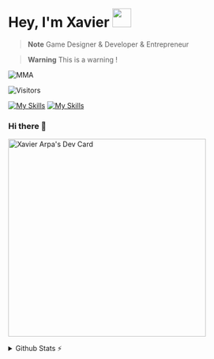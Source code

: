 # Hey, I'm Xavier <img style="width: 38px" src="https://media.giphy.com/media/hvRJCLFzcasrR4ia7z/giphy.gif">

> **Note**
> Game Designer & Developer & Entrepreneur

> **Warning**
> This is a warning !

![MMA](https://github.com/stars/kingdox/lists/mma-middleware-module-app)

<img alt="Visitors" src="https://komarev.com/ghpvc/?username=kingdox&style=flat&labelColor=black&logo=github&label=PROFILE+VIEWS&color=29bf12"/>

[![My Skills](https://skillicons.dev/icons?i=js,ts,angular,androidstudio,html,css,sass,vscode)](https://skillicons.dev)
[![My Skills](https://skillicons.dev/icons?i=unity,cs,discord,firebase,gcp,github,gitlab,visualstudio)](https://skillicons.dev)
<!--[![Review](https://skillicons.dev/icons?i=github)](https://kingdox.wrapped.run/)-->



### Hi there 👋



<a href="https://app.daily.dev/Kingdox"><img src="https://api.daily.dev/devcards/a18a4d732c2740c3b3043824189b5ad0.png?r=us0" width="400" alt="Xavier Arpa's Dev Card"/></a>


<!--
**kingdox/kingdox** is a ✨ _special_ ✨ repository because its `README.md` (this file) appears on your GitHub profile.

Here are some ideas to get you started:

- 🔭 I’m currently working on ...
- 🌱 I’m currently learning ...
- 👯 I’m looking to collaborate on ...
- 🤔 I’m looking for help with ...
- 💬 Ask me about ...
- 📫 How to reach me: ...
- 😄 Pronouns: ...
- ⚡ Fun fact: ...
-->

<!-- 
// https://github.com/tandpfun/skill-icons#readme
-->

<!--
![status](https://nocache.advaith.workers.dev?url=https://img.shields.io/endpoint?url=https://dev.discordprofiles.me/api/badge/status/532766799490580481?simple=true)

![playinng](https://nocache.advaith.workers.dev?url=https://img.shields.io/endpoint?url=https://dev.discordprofiles.me/api/badge/playing/532766799490580481)

![vscode](https://nocache.advaith.workers.dev?url=https://img.shields.io/endpoint?url=https://dev.discordprofiles.me/api/badge/vscode/532766799490580481)


[![spotify](https://nocache.advaith.workers.dev?url=https://img.shields.io/endpoint?url=https://dev.discordprofiles.me/api/badge/spotify/276544649148235776)](https://dev.discordprofiles.me/openspotify/276544649148235776)-->

<details>
  <summary>Github Stats ⚡</summary>
  
  <a href="#">![Github stats](https://github-readme-stats.vercel.app/api?username=kingdox&theme=blueberry&count_private=true&hide_border=true&line_height=20)</a>
  <a href="#">![Top Langs](https://github-readme-stats.vercel.app/api/top-langs/?username=kingdox&layout=compact&theme=blueberry&count_private=true&hide_border=true)</a>
</details>
